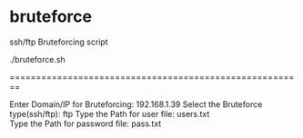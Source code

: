 # bruteforce
ssh/ftp Bruteforcing script

./bruteforce.sh

========================================================

Enter Domain/IP for Bruteforcing: 192.168.1.39
Select the Bruteforce type(ssh/ftp): ftp
Type the Path for user file: users.txt	
Type the Path for password file: pass.txt

